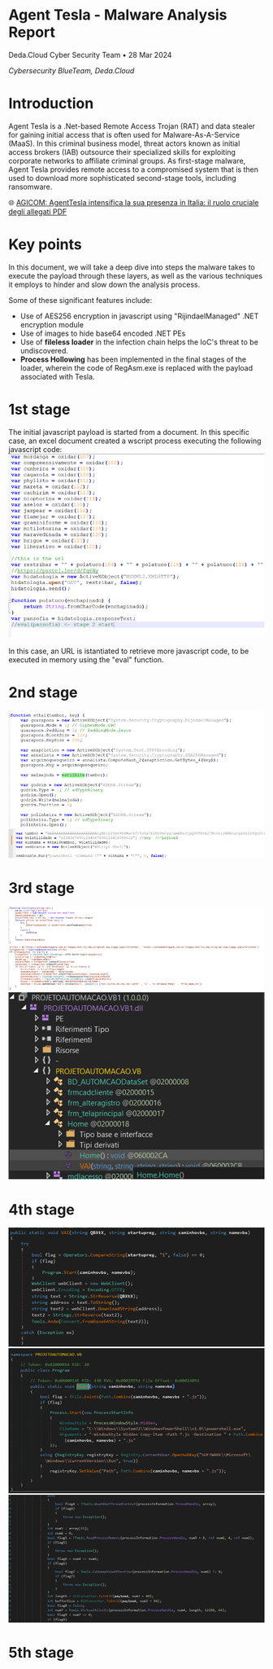 # Agent Tesla - Malware Analysis Report

Deda.Cloud Cyber Security Team • 28 Mar 2024


*Cybersecurity BlueTeam, Deda.Cloud*

# **Introduction**
Agent Tesla is a .Net-based Remote Access Trojan (RAT) and data stealer for gaining initial access that is often used for Malware-As-A-Service (MaaS). In this criminal business model, threat actors known as initial access brokers (IAB) outsource their specialized skills for exploiting corporate networks to affiliate criminal groups. As first-stage malware, Agent Tesla provides remote access to a compromised system that is then used to download more sophisticated second-stage tools, including ransomware. 


🌐 [AGICOM: AgentTesla intensifica la sua presenza in Italia: il ruolo cruciale degli allegati PDF](https://cert-agid.gov.it/news/agenttesla-intensifica-la-sua-presenza-in-italia-il-ruolo-cruciale-degli-allegati-pdf/)


# **Key points**

In this document, we will take a deep dive into steps the malware takes to execute the payload through these layers, as well as the various techniques it employs to hinder and slow down the analysis process.

Some of these significant features include:

- Use of AES256 encryption in javascript using "RijindaelManaged" .NET encryption module
- Use of images to hide base64 encoded .NET PEs
- Use of **fileless loader** in the infection chain helps the IoC's threat to be undiscovered.
- **Process Hollowing** has been implemented in the final stages of the loader, wherein the code of RegAsm.exe is replaced with the payload associated with Tesla.

# **1st stage**
The initial javascript payload is started from a document. In this specific case, an excel document created a wscript process executing the following javascript code:
![images/ev_1.png](images/ev_1.png)

In this case, an URL is istantiated to retrieve more javascript code, to be executed in memory using the "eval" function.

# **2nd stage**

![images/ev_2.png](images/ev_2.png)
![images/ev_3.png](images/ev_3.png)


# **3rd stage**


![images/ev_4.png](images/ev_4.png)
![images/ev_5.png](images/ev_5.png)

# **4th stage**
![images/ev_6.png](images/ev_6.png)
![images/ev_7.png](images/ev_7.png)
![images/ev_8.png](images/ev_8.png)


# **5th stage**
